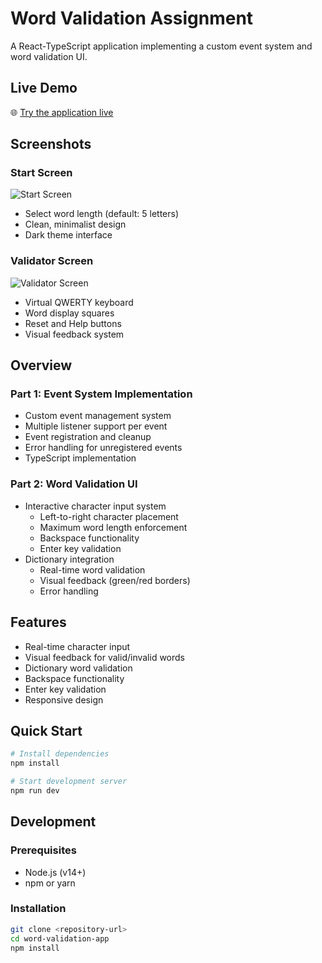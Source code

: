 # Word Validation Assignment

A React-TypeScript application implementing a custom event system and word validation UI.

## Live Demo
🌐 [Try the application live](https://word-game-phi-fawn.vercel.app/)

## Screenshots

### Start Screen
![Start Screen](./screenshots/screenStart.png)
- Select word length (default: 5 letters)
- Clean, minimalist design
- Dark theme interface

### Validator Screen
![Validator Screen](./screenshots/wordValidatorScreen.png)
- Virtual QWERTY keyboard
- Word display squares
- Reset and Help buttons
- Visual feedback system

## Overview

### Part 1: Event System Implementation
- Custom event management system
- Multiple listener support per event
- Event registration and cleanup
- Error handling for unregistered events
- TypeScript implementation

### Part 2: Word Validation UI
- Interactive character input system
  - Left-to-right character placement
  - Maximum word length enforcement
  - Backspace functionality
  - Enter key validation
- Dictionary integration
  - Real-time word validation
  - Visual feedback (green/red borders)
  - Error handling

## Features

- Real-time character input
- Visual feedback for valid/invalid words
- Dictionary word validation
- Backspace functionality
- Enter key validation
- Responsive design

## Quick Start

```bash
# Install dependencies
npm install

# Start development server
npm run dev
```

## Development

### Prerequisites
- Node.js (v14+)
- npm or yarn

### Installation
```bash
git clone <repository-url>
cd word-validation-app
npm install
```